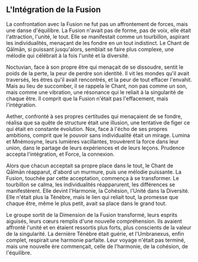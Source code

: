 ## L'Intégration de la Fusion

La confrontation avec la Fusion ne fut pas un affrontement de forces, mais une danse d'équilibre. La Fusion n'avait pas de forme, pas de voix, elle était l'attraction, l'unité, le tout. Elle se manifestait comme un tourbillon, aspirant les individualités, menaçant de les fondre en un tout indistinct. Le Chant de Qālmān, si puissant jusqu'alors, semblait se faire plus complexe, une mélodie qui célébrait à la fois l'unité et la diversité.

Noctuvian, face à son propre être qui menaçait de se dissoudre, sentit le poids de la perte, la peur de perdre son identité. Il vit les mondes qu'il avait traversés, les êtres qu'il avait rencontrés, et la peur de tout effacer l'envahit. Mais au lieu de succomber, il se rappela le Chant, non pas comme un son, mais comme une vibration, une résonance qui le reliait à la singularité de chaque être. Il comprit que la Fusion n'était pas l'effacement, mais l'intégration.

Aether, confronté à ses propres certitudes qui menaçaient de se fondre, réalisa que sa quête de structure était une illusion, une tentative de figer ce qui était en constante évolution. Nox, face à l'écho de ses propres ambitions, comprit que le pouvoir sans individualité était un mirage. Lumina et Mnémosyne, leurs lumières vacillantes, trouvèrent la force dans leur union, dans le partage de leurs expériences et de leurs leçons. Prudence accepta l'intégration, et Force, la connexion.

Alors que chacun acceptait sa propre place dans le tout, le Chant de Qālmān réapparut, d'abord un murmure, puis une mélodie puissante. La Fusion, touchée par cette acceptation, commença à se transformer. Le tourbillon se calma, les individualités réapparurent, les différences se manifestèrent. Elle devint l'Harmonie, la Cohésion, l'Unité dans la Diversité. Elle n'était plus la Ténèbre, mais le lien qui reliait tout, la promesse que chaque être, même le plus petit, avait sa place dans le grand tout.

Le groupe sortit de la Dimension de la Fusion transformé, leurs esprits aiguisés, leurs cœurs remplis d'une nouvelle compréhension. Ils avaient affronté l'unité et en étaient ressortis plus forts, plus conscients de la valeur de la singularité. La dernière Ténèbre était guérie, et l'Umbranexus, enfin complet, respirait une harmonie parfaite. Leur voyage n'était pas terminé, mais une nouvelle ère commençait, celle de l'harmonie, de la cohésion, de l'équilibre.
